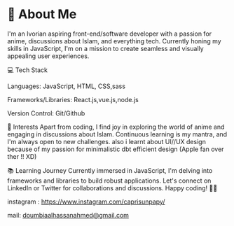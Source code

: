 # 👋 About Me


I'm an Ivorian aspiring front-end/software developer with a passion for anime, discussions about Islam, and everything tech. Currently honing my skills in JavaScript, I'm on a mission to create seamless and visually appealing user experiences.

💻 Tech Stack

Languages: JavaScript, HTML, CSS,sass

Frameworks/Libraries: React.js,vue.js,node.js

Version Control: Git/Github


🌟 Interests
Apart from coding, I find joy in exploring the world of anime and engaging in discussions about Islam. Continuous learning is my mantra, and I'm always open to new challenges.
also i learnt about UI//UX design because of my passion  for minimalistic dbt efficient design (Apple fan over ther !! XD) 


📚 Learning Journey
Currently immersed in JavaScript, I'm delving into frameworks and libraries to build robust applications. Let's connect on LinkedIn or Twitter for collaborations and discussions. Happy coding! 🚀✨


instagram : https://www.instagram.com/caprisunpapy/

mail: doumbiaalhassanahmed@gmail.com


